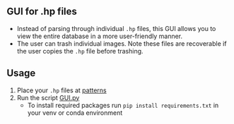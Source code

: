 ## GUI for .hp files
- Instead of parsing through individual ```.hp``` files, this GUI allows you to view the entire database in a more user-friendly manner. 
- The user can trash individual images. Note these files are recoverable if the user copies the ```.hp``` file before trashing. 

## Usage
1. Place your ```.hp``` files at [patterns](patterns)
2. Run the script [GUI.py](GUI.py)
    - To install required packages run ```pip install requirements.txt``` in your venv or conda environment
    